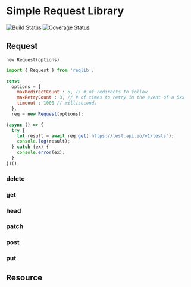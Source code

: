 # Simple Request Library

[![Build Status](https://travis-ci.org/brozeph/reqlib.svg?branch=master)](https://travis-ci.org/brozeph/reqlib) [![Coverage Status](https://coveralls.io/repos/github/brozeph/reqlib/badge.svg)](https://coveralls.io/github/brozeph/reqlib)

## Request

`new Request(options)`



```javascript
import { Request } from 'reqlib';

const
  options = {
    maxRedirectCount : 5, // # of redirects to follow
    maxRetryCount : 3, // # of times to retry in the event of a 5xx
    timeout : 1000 // milliseconds
  },
  req = new Request(options);

(async () => {
  try {
    let result = await req.get('https://test.api.io/v1/tests');
    console.log(result);
  } catch (ex) {
    console.error(ex);
  }
})();
```

### delete

### get

### head

### patch

### post

### put

## Resource
